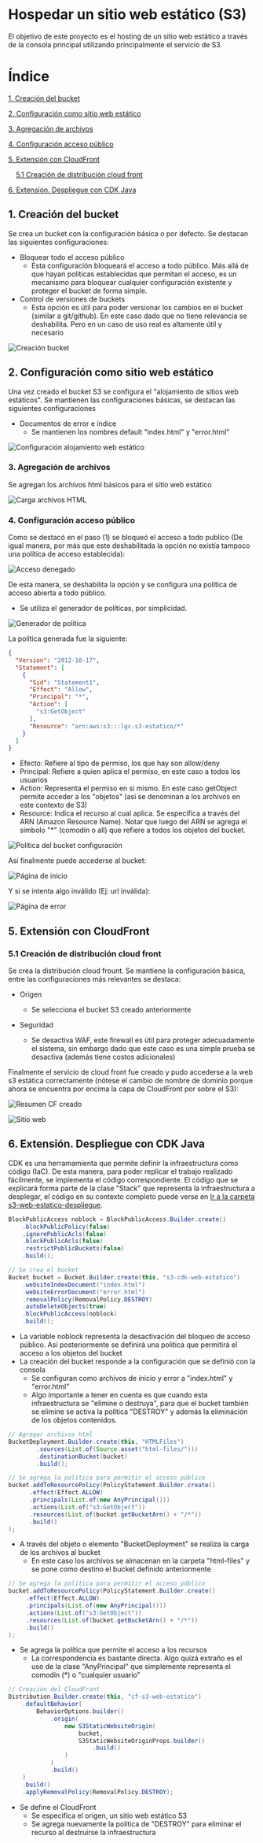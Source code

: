 # Hospedar un sitio web estático (S3)
El objetivo de este proyecto es el hosting de un sitio web estático a través de la consola principal utilizando principalmente el servicio de S3.


# Índice
  
  [1. Creación del bucket](#1-creación-del-bucket)

  [2. Configuración como sitio web estático](#2-configuración-como-sitio-web-estático)
  
  [3. Agregación de archivos](#3-agregación-de-archivos)
  
  [4. Configuración acceso público](#4-configuración-acceso-público)
  
  [5. Extensión con CloudFront](#5-extensión-con-cloudfront)
  
&nbsp;&nbsp;&nbsp;&nbsp;[5.1 Creación de distribución cloud front](#51-creación-de-distribución-cloud-front)
  
  [6. Extensión. Despliegue con CDK Java](#6-extensión-despliegue-con-cdk-java)


## 1. Creación del bucket
Se crea un bucket con la configuración básica o por defecto. Se destacan las siguientes configuraciones:
- Bloquear todo el acceso público
  - Esta configuración bloqueará el acceso a todo público. Más allá de que hayan políticas establecidas que permitan el acceso, es un mecanismo para bloquear cualquier configuración existente y proteger el bucket de forma simple.
- Control de versiones de buckets
  - Esta opción es útil para poder versionar los cambios en el bucket (similar a git/github). En este caso dado que no tiene relevancia se deshabilita. Pero en un caso de uso real es altamente útil y necesario

![Creación bucket](images/S3-web/bucket-creacion.png)

## 2. Configuración como sitio web estático
Una vez creado el bucket S3 se configura el "alojamiento de sitios web estáticos". Se mantienen las configuraciones básicas, se destacan las siguientes configuraciones
- Documentos de error e índice
  - Se mantienen los nombres default "index.html" y "error.html"

![Configuración alojamiento web estático](images/S3-web/alojamiento-estático.png)

### 3. Agregación de archivos
Se agregan los archivos html básicos para el sitio web estático

![Carga archivos HTML](images/S3-web/carga-html.png)

### 4. Configuración acceso público
Como se destacó en el paso (1) se bloqueó el acceso a todo publíco (De igual manera, por más que este deshabilitada la opción no existía tampoco una política de acceso establecida):

![Acceso denegado](images/S3-web/acceso-denegado.png)

De esta manera, se deshabilita la opción y se configura una política de acceso abierta a todo público.
- Se utiliza el generador de políticas, por simplicidad.

![Generador de política](images/S3-web/generador-politica.png)

La política generada fue la siguiente:

```json
{
  "Version": "2012-10-17",
  "Statement": [
    {
      "Sid": "Statement1",
      "Effect": "Allow",
      "Principal": "*",
      "Action": [
        "s3:GetObject"
      ],
      "Resource": "arn:aws:s3:::lgc-s3-estatico/*"
    }
  ]
}
```
- Efecto: Refiere al tipo de permiso, los que hay son allow/deny
- Principal: Refiere a quien aplica el permiso, en este caso a todos los usuarios
- Action: Representa el permiso en si mismo. En este caso getObject permite acceder a los "objetos" (asi se denominan a los archivos en este contexto de S3)
- Resource: Indica el recurso al cual aplica. Se especifica a través del ARN (Amazon Resource Name). Notar que luego del ARN se agrega el símbolo "*" (comodín o all) que refiere a todos los objetos del bucket.

![Política del bucket configuración](images/S3-web/politica-bucket.png)

Así finalmente puede accederse al bucket:

![Página de inicio](images/S3-web/welcome-index.png)

Y si se intenta algo inválido (Ej: url inválida):

![Página de error](images/S3-web/error-html.png)

## 5. Extensión con CloudFront

### 5.1 Creación de distribución cloud front
Se crea la distribución cloud frount. Se mantiene la configuración básica, entre las configuraciones más relevantes se destaca:
- Origen
  - Se selecciona el bucket S3 creado anteriormente

- Seguridad
  - Se desactiva WAF, este firewall es útil para proteger adecuadamente el sistema, sin embargo dado que este caso es una simple prueba se desactiva (además tiene costos adicionales)

Finalmente el servicio de cloud front fue creado y pudo accederse a la web s3 estática correctamente (nótese el cambio de nombre de dominio porque ahora se encuentra por encima la capa de CloudFront por sobre el S3):

![Resumen CF creado](images/S3-web/cf-s3-estatico.png)

![Sitio web](images/S3-web/cf-s3-sitio-web.png)

## 6. Extensión. Despliegue con CDK Java
CDK es una herramamienta que permite definir la infraestructura como código (IaC). De esta manera, para poder replicar el trabajo realizado fácilmente, se implementa el código correspondiente. El código que se explicará forma parte de la clase "Stack" que representa la infraestructura a desplegar, el código en su contexto completo puede verse en [Ir a la carpeta s3-web-estatico-despliegue](../CDK-CloudFormation-Deploys/s3-web-estatico-despliegue/).

~~~Java
BlockPublicAccess noblock = BlockPublicAccess.Builder.create()
    .blockPublicPolicy(false)
    .ignorePublicAcls(false)
    .blockPublicAcls(false)
    .restrictPublicBuckets(false)
    .build();

// Se crea el bucket
Bucket bucket = Bucket.Builder.create(this, "s3-cdk-web-estatico")
    .websiteIndexDocument("index.html")
    .websiteErrorDocument("error.html")
    .removalPolicy(RemovalPolicy.DESTROY)
    .autoDeleteObjects(true)
    .blockPublicAccess(noblock)
    .build();
~~~
- La variable noblock representa la desactivación del bloqueo de acceso público. Así posteriormente se definirá una política que permitirá el acceso a los objetos del bucket
- La creación del bucket responde a la configuración que se definió con la consola
  - Se configuran como archivos de inicio y error a "index.html" y "error.html"
  - Algo importante a tener en cuenta es que cuando esta infraestructura se "elimine o destruya", para que el bucket también se elimine se activa la política "DESTROY" y además la eliminación de los objetos contenidos.

~~~Java
// Agregar archivos html
BucketDeployment.Builder.create(this, "HTMLFiles")
        .sources(List.of(Source.asset("html-files/")))
        .destinationBucket(bucket)
        .build();

// Se agrega la política para permitir el acceso público
bucket.addToResourcePolicy(PolicyStatement.Builder.create()
      .effect(Effect.ALLOW)
      .principals(List.of(new AnyPrincipal()))
      .actions(List.of("s3:GetObject"))
      .resources(List.of(bucket.getBucketArn() + "/*"))
      .build()
);
~~~
- A través del objeto o elemento "BucketDeployment" se realiza la carga de los archivos al bucket
  - En este caso los archivos se almacenan en la carpeta "html-files" y se pone como destino el bucket definido anteriormente

 ~~~Java
// Se agrega la política para permitir el acceso público
bucket.addToResourcePolicy(PolicyStatement.Builder.create()
      .effect(Effect.ALLOW)
      .principals(List.of(new AnyPrincipal()))
      .actions(List.of("s3:GetObject"))
      .resources(List.of(bucket.getBucketArn() + "/*"))
      .build()
);
~~~
- Se agrega la política que permite el acceso a los recursos
  - La correspondencia es bastante directa. Algo quizá extraño es el uso de la clase "AnyPrincipal" que simplemente representa el comodín (*) o "cualquier usuario"
~~~Java
// Creación del CloudFront
Distribution.Builder.create(this, "cf-s3-web-estatico")
    .defaultBehavior(
        BehaviorOptions.builder()
            .origin(
                new S3StaticWebsiteOrigin(
                    bucket,
                    S3StaticWebsiteOriginProps.builder()
                        .build()
                )
            )
            .build()
    )
    .build()
    .applyRemovalPolicy(RemovalPolicy.DESTROY);
~~~
- Se define el CloudFront
  - Se especifica el origen, un sitio web estático S3
  - Se agrega nuevamente la política de "DESTROY" para eliminar el recurso al destruirse la infraestructura
